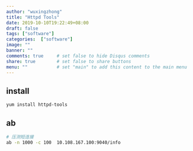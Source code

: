 ```yaml
---
author: "wuxingzhong"
title: "Httpd Tools"
date: 2019-10-10T19:22:49+08:00
draft: false
tags: ["software"]
categories:  ["software"]
image: ""
banner: ""
comments: true     # set false to hide Disqus comments
share: true        # set false to share buttons
menu: ""           # set "main" to add this content to the main menu
---
```


##  install
```bash
yum install httpd-tools
```

## ab

```bash
# 压测短连接
ab -n 1000 -c 100  10.108.167.100:9040/info
```